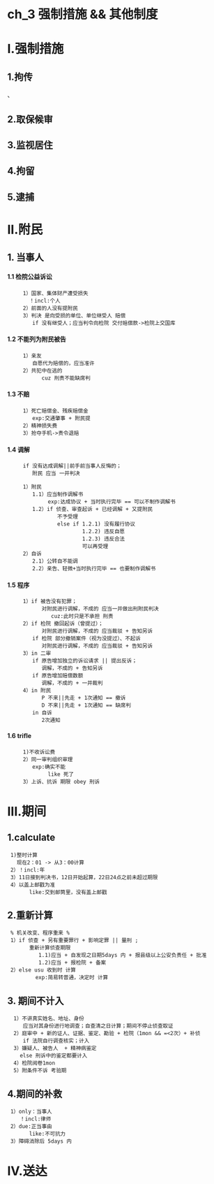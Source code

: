# ch_3 强制措施 && 其他制度
# I.强制措施
## 1.拘传
、
## 2.取保候审

## 3.监视居住

## 4.拘留

## 5.逮捕



# II.附民
## 1. 当事人
#### 1.1 检院公益诉讼
         1）国家、集体财产遭受损失
           ！incl:个人
         2）前面的人没有提附民
         3）判决 是向受损的单位、单位继受人 赔偿
            if 没有继受人；应当判令向检院 交付赔偿款->检院上交国库

#### 1.2 不能列为附民被告
         1）亲友
            自愿代为赔偿的，应当准许
         2）共犯中在逃的
               cuz 刑责不能缺席判

#### 1.3 不赔
         1）死亡赔偿金、残疾赔偿金
            exp:交通肇事 + 附民提
         2）精神损失费
         3）抢夺手机->责令退赔

#### 1.4 调解
         if 没有达成调解||前手前当事人反悔的；
            附民 应当 一并判决

         1）附民
            1.1）应当制作调解书
                 exp:达成协议 + 当时执行完毕 == 可以不制作调解书
            1.2）if 侦查、审查起诉 + 已经调解 + 又提附民
                    不予受理
                    else if 1.2.1) 没有履行协议
                            1.2.2) 违反自愿
                            1.2.3) 违反合法
                            可以再受理
         2）自诉
            2.1）公转自不能调 
            2.2）亲告、轻微+当时执行完毕 == 也要制作调解书

#### 1.5 程序
         1）if 被告没有犯罪；
               对附民进行调解，不成的 应当一并做出刑附民判决
                  cuz:此时只是不承担 刑责
         2）if 检院 撤回起诉（曾提过）；
               对附民进行调解，不成的 应当裁驳 + 告知另诉
            if 检院 部分撤销案件（视为没提过）、不起诉
               对附民进行调解，不成的 应当裁驳 + 告知另诉
         3）in 二审
            if 原告增加独立的诉讼请求 || 提出反诉；
               调解，不成的 + 告知另诉
            if 原告增加赔偿数额
               调解，不成的 + 一并裁判
         4）in 附民
               P 不来||先走 + 1次通知 == 撤诉
               D 不来||先走 + 1次通知 == 缺席判
            in 自诉
               2次通知

#### 1.6 trifle
         1)不收诉讼费
         2）同一审判组织审理
            exp:确实不能
                 like 死了
         3）上诉、抗诉 期限 obey 刑诉

# III.期间
## 1.calculate
     1)整时计算
       现在2：01 -> 从3：00计算
     2）！incl:年
     3）11日接到判决书，12日开始起算，22日24点之前未超过期限
     4）以盖上邮戳为准
           like:交到邮筒里，没有盖上邮戳

## 2.重新计算
     % 机关改变、程序重来 %  
     1）if 侦查 + 另有重要罪行 + 影响定罪 || 量刑 ;
           重新计算侦查期限
              1.1)应当 + 自发现之日期5days 内 + 报县级以上公安负责任 + 批准 
              1.2)应当 + 报检院 + 备案
     2）else usu 收到时 计算
             exp:简易转普通，决定时 计算

## 3. 期间不计入
      1）不讲真实姓名、地址、身份
         应当对其身份进行地调查；自查清之日计算；期间不停止侦查取证
      2）庭审中 + 新的证人、证据、鉴定、勘验 + 检院（1mon && =<2次）+ 补侦
         if 法院自行调查核实；计入
      3）嫌疑人、被告人  + 精神病鉴定
        else 刑诉中的鉴定都要计入
      4）检院阅卷1mon
      5）附条件不诉 考验期

## 4.期间的补救
     1）only：当事人
        ！incl:律师
     2）due:正当事由
           like:不可抗力
     3）障碍消除后 5days 内

# IV.送达
